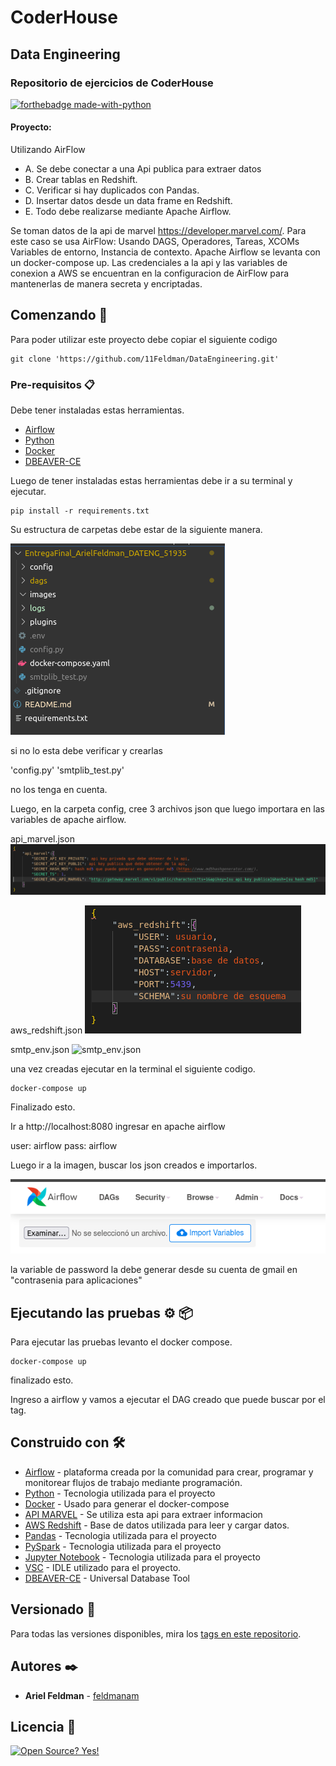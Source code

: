 # CoderHouse
## Data Engineering
### Repositorio de ejercicios de CoderHouse 

[![forthebadge made-with-python](http://ForTheBadge.com/images/badges/made-with-python.svg)](https://www.python.org/)

#### Proyecto:

Utilizando AirFlow

+ A. Se debe conectar a una Api publica para extraer datos
+ B. Crear tablas en Redshift.
+ C. Verificar si hay duplicados con Pandas.
+ D. Insertar datos desde un data frame en Redshift.
+ E. Todo debe realizarse mediante Apache Airflow.


Se toman datos de la api de marvel https://developer.marvel.com/.
Para este caso se usa AirFlow:
Usando DAGS, Operadores, Tareas, XCOMs Variables de entorno, Instancia de contexto.
Apache Airflow se levanta con un docker-compose up.
Las credenciales a la api y las variables de conexion a AWS se encuentran en la configuracion de AirFlow para mantenerlas de manera secreta y encriptadas.


## Comenzando 🚀

Para poder utilizar este proyecto debe copiar el siguiente codigo 

```
git clone 'https://github.com/11Feldman/DataEngineering.git'
```

### Pre-requisitos 📋

Debe tener instaladas estas herramientas.

* [Airflow](https://airflow.apache.org/)  
* [Python](https://www.python.org/)
* [Docker](https://www.docker.com/)
* [DBEAVER-CE](https://dbeaver.io/)

Luego de tener instaladas estas herramientas debe ir a su terminal y ejecutar.

```
pip install -r requirements.txt
```

Su estructura de carpetas debe estar de la siguiente manera.

![Estructura Carpeta](/EntregaFinal_ArielFeldman_DATENG_51935/images/estructura_carpetas.png)


si no lo esta debe verificar y crearlas

'config.py'
'smtplib_test.py'

no los tenga en cuenta.

Luego, en la carpeta config, cree 3 archivos json que luego importara en las variables de apache airflow.

api_marvel.json
![api_marvel.json](/EntregaFinal_ArielFeldman_DATENG_51935/images/api_marvel_images.png)

aws_redshift.json
![aws_redshift.json](/EntregaFinal_ArielFeldman_DATENG_51935/images/aws_redshift_images.png)


smtp_env.json
![smtp_env.json](/EntregaFinal_ArielFeldman_DATENG_51935/images/smtp_images.png)


una vez creadas ejecutar en la terminal el siguiente codigo.

```
docker-compose up
```

Finalizado esto.

Ir a http://localhost:8080 ingresar en apache airflow 

user: airflow
pass: airflow

Luego ir a la imagen, buscar los json creados e importarlos.

![variables](/EntregaFinal_ArielFeldman_DATENG_51935/images/variables.png)

la variable de password la debe generar desde su cuenta de gmail en "contrasenia para aplicaciones"

## Ejecutando las pruebas ⚙️ 📦

Para ejecutar las pruebas levanto el docker compose.
<!-- _Explica como ejecutar las pruebas automatizadas para este sistema_ -->
```
docker-compose up
```
finalizado esto. 

Ingreso a airflow y vamos a ejecutar el DAG creado que puede buscar por el tag.


## Construido con 🛠️

* [Airflow](https://airflow.apache.org/) - plataforma creada por la comunidad para crear, programar y monitorear flujos de trabajo mediante programación.
* [Python](https://www.python.org/) - Tecnologia utilizada para el proyecto
* [Docker](https://www.docker.com/) - Usado para generar el docker-compose
* [API MARVEL](https://developer.marvel.com/) - Se utiliza esta api para extraer informacion
* [AWS Redshift](https://aws.amazon.com/es/redshift/) - Base de datos utilizada para leer y cargar datos.
* [Pandas](https://pandas.pydata.org/) - Tecnologia utilizada para el proyecto
* [PySpark](https://spark.apache.org/docs/latest/api/python/) - Tecnologia utilizada para el proyecto
* [Jupyter Notebook](https://jupyter.org/) - Tecnologia utilizada para el proyecto
* [VSC](https://code.visualstudio.com/) - IDLE utilizado para el proyecto.
* [DBEAVER-CE](https://dbeaver.io/) - Universal Database Tool 

## Versionado 📌

Para todas las versiones disponibles, mira los [tags en este repositorio](https://github.com/11Feldman/DataEngineering/tags).

## Autores ✒️

* **Ariel Feldman** - [feldmanam](https://github.com/feldman11)

## Licencia 📄

[![Open Source? Yes!](https://badgen.net/badge/Open%20Source%20%3F/Yes%21/blue?icon=github)](https://github.com/Naereen/badges/)

